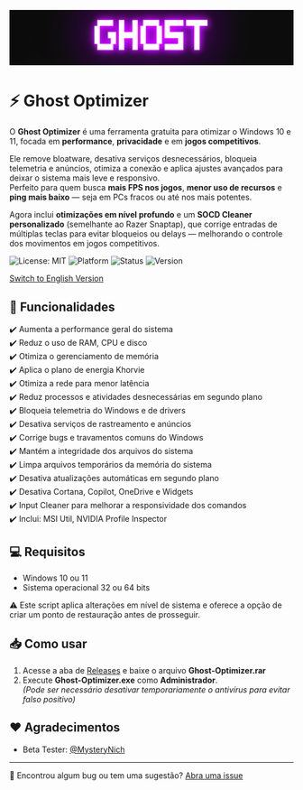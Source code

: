 ![Logo](https://github.com/louzkk/Ghost-Optimizer/blob/e70941415963195a2192215ff950054b26ade25b/Resources/newbanner.png)

# ⚡ Ghost Optimizer

O **Ghost Optimizer** é uma ferramenta gratuita para otimizar o Windows 10 e 11, focada em **performance**, **privacidade** e em **jogos competitivos**.

Ele remove bloatware, desativa serviços desnecessários, bloqueia telemetria e anúncios, otimiza a conexão e aplica ajustes avançados para deixar o sistema mais leve e responsivo.  
Perfeito para quem busca **mais FPS nos jogos**, **menor uso de recursos** e **ping mais baixo** — seja em PCs fracos ou até nos mais potentes.

Agora inclui **otimizações em nível profundo** e um **SOCD Cleaner personalizado** (semelhante ao Razer Snaptap), que corrige entradas de múltiplas teclas para evitar bloqueios ou delays — melhorando o controle dos movimentos em jogos competitivos.

![License: MIT](https://img.shields.io/badge/License-MIT-yellow.svg) 
![Platform](https://img.shields.io/badge/platform-Windows-blue) 
![Status](https://img.shields.io/badge/status-beta-red) 
![Version](https://img.shields.io/badge/version-3.0.0-blue) 

[Switch to English Version](README.md)

## 🚀 Funcionalidades

✔️ Aumenta a performance geral do sistema  
✔️ Reduz o uso de RAM, CPU e disco  
✔️ Otimiza o gerenciamento de memória  
✔️ Aplica o plano de energia Khorvie  
✔️ Otimiza a rede para menor latência  
✔️ Reduz processos e atividades desnecessárias em segundo plano  
✔️ Bloqueia telemetria do Windows e de drivers  
✔️ Desativa serviços de rastreamento e anúncios  
✔️ Corrige bugs e travamentos comuns do Windows  
✔️ Mantém a integridade dos arquivos do sistema  
✔️ Limpa arquivos temporários da memória do sistema  
✔️ Desativa atualizações automáticas em segundo plano  
✔️ Desativa Cortana, Copilot, OneDrive e Widgets  
✔️ Input Cleaner para melhorar a responsividade dos comandos  
✔️ Inclui: MSI Util, NVIDIA Profile Inspector  

## 💻 Requisitos

- Windows 10 ou 11  
- Sistema operacional 32 ou 64 bits  

⚠️ Este script aplica alterações em nível de sistema e oferece a opção de criar um ponto de restauração antes de prosseguir.

## 📥 Como usar

1. Acesse a aba de [Releases](https://github.com/louzkk/Ghost-Optimizer/releases) e baixe o arquivo **Ghost-Optimizer.rar**  
2. Execute **Ghost-Optimizer.exe** como **Administrador**.  
   *(Pode ser necessário desativar temporariamente o antivírus para evitar falso positivo)*

## ❤️ Agradecimentos

- Beta Tester: [@MysteryNich](https://github.com/MysteryNich)

---

💬 Encontrou algum bug ou tem uma sugestão? [Abra uma issue](https://github.com/louzkk/Ghost-Optimizer/issues)
